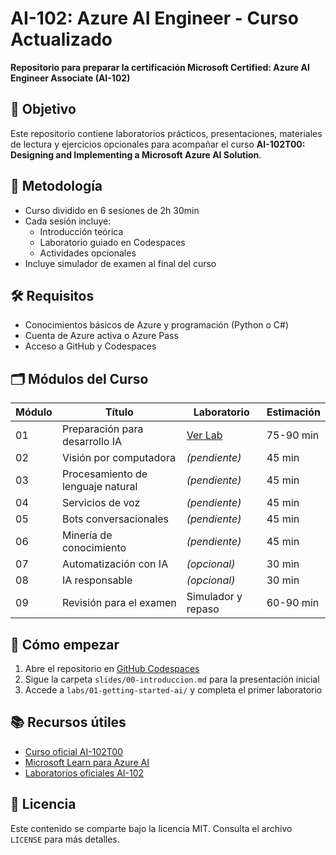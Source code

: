 # AI-102: Azure AI Engineer - Curso Actualizado

**Repositorio para preparar la certificación Microsoft Certified: Azure AI Engineer Associate (AI-102)**

## 🎯 Objetivo
Este repositorio contiene laboratorios prácticos, presentaciones, materiales de lectura y ejercicios opcionales para acompañar el curso **AI-102T00: Designing and Implementing a Microsoft Azure AI Solution**.

## 🧭 Metodología
- Curso dividido en 6 sesiones de 2h 30min
- Cada sesión incluye:
  - Introducción teórica
  - Laboratorio guiado en Codespaces
  - Actividades opcionales
- Incluye simulador de examen al final del curso

## 🛠️ Requisitos
- Conocimientos básicos de Azure y programación (Python o C#)
- Cuenta de Azure activa o Azure Pass
- Acceso a GitHub y Codespaces

## 🗂️ Módulos del Curso
| Módulo | Título | Laboratorio | Estimación |
|--------|--------|-------------|------------|
| 01 | Preparación para desarrollo IA | [Ver Lab](labs/01-getting-started-ai/) | 75-90 min |
| 02 | Visión por computadora | *(pendiente)* | 45 min |
| 03 | Procesamiento de lenguaje natural | *(pendiente)* | 45 min |
| 04 | Servicios de voz | *(pendiente)* | 45 min |
| 05 | Bots conversacionales | *(pendiente)* | 45 min |
| 06 | Minería de conocimiento | *(pendiente)* | 45 min |
| 07 | Automatización con IA | *(opcional)* | 30 min |
| 08 | IA responsable | *(opcional)* | 30 min |
| 09 | Revisión para el examen | Simulador y repaso | 60-90 min |

## 🚀 Cómo empezar
1. Abre el repositorio en [GitHub Codespaces](https://github.com/features/codespaces)
2. Sigue la carpeta `slides/00-introduccion.md` para la presentación inicial
3. Accede a `labs/01-getting-started-ai/` y completa el primer laboratorio

## 📚 Recursos útiles
- [Curso oficial AI-102T00](https://learn.microsoft.com/es-es/training/courses/ai-102t00)
- [Microsoft Learn para Azure AI](https://learn.microsoft.com/es-es/training/azure/ai-fundamentals/)
- [Laboratorios oficiales AI-102](https://microsoftlearning.github.io/AI-102-AIEngineer/)

## 🧪 Licencia
Este contenido se comparte bajo la licencia MIT. Consulta el archivo `LICENSE` para más detalles.
